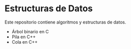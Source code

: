 # Estructuras de Datos

Este repositorio contiene algoritmos y estructuras de datos.

* Árbol binario en C
* Pila en C++
* Cola en C++
